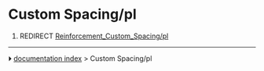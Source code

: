 # Custom Spacing/pl
1.  REDIRECT [Reinforcement_Custom_Spacing/pl](Reinforcement_Custom_Spacing/pl.md)



---
⏵ [documentation index](../README.md) > Custom Spacing/pl
